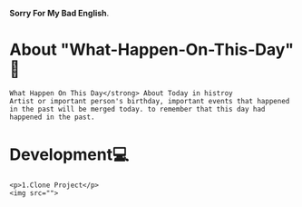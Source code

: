 <strong>Sorry For My Bad English</strong>.
# About "What-Happen-On-This-Day" 📰
    What Happen On This Day</strong> About Today in histroy
    Artist or important person's birthday, important events that happened in the past will be merged today. to remember that this day had happened in the past.
# Development💻
    <p>1.Clone Project</p>
    <img src="">
